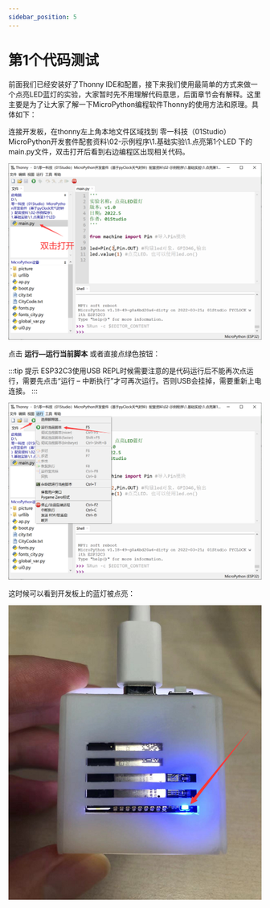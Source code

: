 ```yaml
---
sidebar_position: 5
---
```


# 第1个代码测试

前面我们已经安装好了Thonny IDE和配置，接下来我们使用最简单的方式来做一个点亮LED蓝灯的实验，大家暂时先不用理解代码意思，后面章节会有解释。这里主要是为了让大家了解一下MicroPython编程软件Thonny的使用方法和原理。具体如下：

连接开发板，在thonny左上角本地文件区域找到 零一科技（01Studio）MicroPython开发套件配套资料\02-示例程序\1.基础实验\1.点亮第1个LED 下的main.py文件，双击打开后看到右边编程区出现相关代码。

![demo1](./img/demo/demo1.png)

点击 **运行—运行当前脚本** 或者直接点绿色按钮：

:::tip 提示
ESP32C3使用USB REPL时候需要注意的是代码运行后不能再次点运行，需要先点击“运行 – 中断执行”才可再次运行。否则USB会挂掉，需要重新上电连接。
:::

![demo1](./img/demo/demo2.png)

这时候可以看到开发板上的蓝灯被点亮：

![demo1](./img/demo/demo3.png)